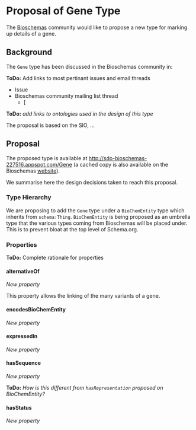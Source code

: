 # Proposal of Gene Type

The [Bioschemas](https://bioschemas.org) community would like to propose a new type for marking up details of a gene.

## Background

The `Gene` type has been discussed in the Bioschemas community in:

**ToDo:** Add links to most pertinant issues and email threads

- Issue
- Bioschemas community mailing list thread
  - [

**ToDo:** *add links to ontologies used in the design of this type*

The proposal is based on the SIO, ...

## Proposal

The proposed type is available at http://sdo-bioschemas-227516.appspot.com/Gene (a cached copy is also available on the Bioschemas [website](https://bioschemas.org/types/Gene/)).

We summarise here the design decisions taken to reach this proposal.

### Type Hierarchy

We are proposing to add the `Gene` type under a `BioChemEntity` type which inherits from `schema:Thing`. `BioChemEntity` is being proposed as an umbrella type that the various types coming from Bioschemas will be placed under. This is to prevent bloat at the top level of Schema.org. 

### Properties

**ToDo:** Complete rationale for properties 

#### alternativeOf

*New property*

This property allows the linking of the many variants of a gene.

#### encodesBioChemEntity

*New property*



#### expressedIn

*New property*



#### hasSequence

*New property*

**ToDo:** *How is this different from `hasRepresentation` proposed on BioChemEntity?*

#### hasStatus

*New property*

